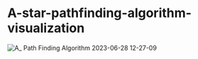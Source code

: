# A-star-pathfinding-algorithm-visualization
![A_ Path Finding Algorithm 2023-06-28 12-27-09](https://github.com/soumyadeep9474/A-star-pathfinding-algorithm-visualization/assets/105192349/e11ac6d8-ba9f-4398-9feb-ae0d1e09f00e)
